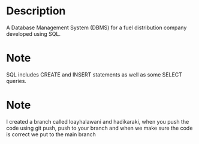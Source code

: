 # Description
A Database Management System (DBMS) for a fuel distribution company developed using SQL.

# Note
SQL includes CREATE and INSERT statements as well as some SELECT queries.

# Note
I created a branch called loayhalawani and hadikaraki, when you push the code using git push, push to your branch and when we make sure the code is correct we put to the main branch
